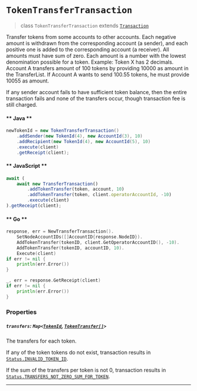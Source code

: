 # `TokenTransferTransaction`

> class `TokenTransferTransaction` extends [`Transaction`](reference/Transaction.md)

Transfer tokens from some accounts to other accounts. Each negative amount is withdrawn from the corresponding account
(a sender), and each positive one is added to the corresponding account (a receiver). All amounts must have sum of zero.
Each amount is a number with the lowest denomination possible for a token. Example:
Token X has 2 decimals. Account A transfers amount of 100 tokens by providing 10000 as amount in the TransferList.
If Account A wants to send 100.55 tokens, he must provide 10055 as amount.

If any sender account fails to have sufficient token balance, then the entire transaction fails and none of the
transfers occur, though transaction fee is still charged.

<!-- tabs:start -->

#### ** Java **

```java
newTokenId = new TokenTransferTransaction()
    .addSender(new TokenId(4), new AccountId(3), 10)
    .addRecipient(new TokenId(4), new AccountId(5), 10)
    .execute(client)
    .getReceipt(client);
```

#### ** JavaScript **

```js
await (
    await new TransferTransaction()
        .addTokenTransfer(token, account, 10)
        .addTokenTransfer(token, client.operatorAccountId, -10)
        .execute(client)
).getReceipt(client);
```

#### ** Go **

```go
response, err = NewTransferTransaction().
    SetNodeAccountIDs([]AccountID{response.NodeID}).
    AddTokenTransfer(tokenID, client.GetOperatorAccountID(), -10).
    AddTokenTransfer(tokenID, accountID, 10).
    Execute(client)
if err != nil {
    println(err.Error())
}

_, err = response.GetReceipt(client)
if err != nil {
    println(err.Error())
}
```

<!-- tabs:end -->

### Properties

##### `transfers`: `Map<`[`TokenId`](reference/token/TokenId.md), [`TokenTransfer[]`](reference/token/TokenTransfer.md)`>`

The transfers for each token.

If any of the token tokens do not exist, transaction results in
[`Status.INVALID_TOKEN_ID`](reference/Status.md#INVALID_TOKEN_ID).

If the sum of the transfers per token is not 0, transaction results in
[`Status.TRANSFERS_NOT_ZERO_SUM_FOR_TOKEN`](reference/Status.md#TRANSFERS_NOT_ZERO_SUM_FOR_TOKEN).

---
